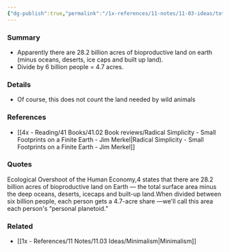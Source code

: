 ```yaml
---
{"dg-publish":true,"permalink":"/1x-references/11-notes/11-03-ideas/total-bioproductive-land-per-person-is-4-7-acres/","title":"Total bioproductive land per person is 4.7 acres","created":"2024-01-09T09:24:32.000+03:00","updated":"2024-02-14T20:18:21.839+03:00"}
---
```



### Summary
- Apparently there are 28.2 billion acres of bioproductive land on earth (minus oceans, deserts, ice caps and built up land).
- Divide by 6 billion people = 4.7 acres.

### Details
- Of course, this does not count the land needed by wild animals

### References
- [[4x - Reading/41 Books/41.02 Book reviews/Radical Simplicity - Small Footprints on a Finite Earth - Jim Merkel\|Radical Simplicity - Small Footprints on a Finite Earth - Jim Merkel]]

### Quotes
Ecological Overshoot of the Human Economy,4 states that there are 28.2 billion acres of bioproductive land on Earth — the total surface area minus the deep oceans, deserts, icecaps and built-up land.When divided between six billion people, each person gets a 4.7-acre share —we'll call this area each person's “personal planetoid.”

### Related
- [[1x - References/11 Notes/11.03 Ideas/Minimalism\|Minimalism]]
